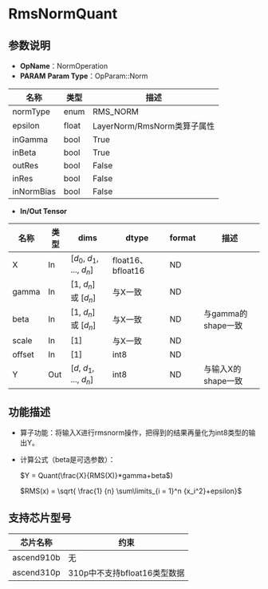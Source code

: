 # RmsNormQuant
## 参数说明
- **OpName**：NormOperation
- **PARAM**
**Param Type**：OpParam::Norm

| 名称  | 类型  | 描述 |
| ------------ | ------------ | ------------ |
| normType | enum  | RMS_NORM |
|epsilon|float|LayerNorm/RmsNorm类算子属性|
|inGamma|bool|True|
|inBeta|bool|True|
|outRes|bool|False|
|inRes|bool|False|
|inNormBias|bool|False|
- **In/Out Tensor**

|名称 | 类型  | dims  | dtype  |format|描述|
| ------------ | ------------ | ------------ | ------------ |------------ |------------ |
|  X     |In  | [$d_0$, $d_1$, ..., $d_n$]|float16、bfloat16|ND||
| gamma |  In| [1, $d_n$] 或 [$d_n$]| 与X一致|ND||
| beta |In  | [1, $d_n$] 或 [$d_n$]|与X一致|ND|与gamma的shape一致|
| scale |In  | [1]|与X一致|ND||
| offset |In  | [1]|int8|ND||
| Y |Out  | [$d$, $d_1$, ..., $d_n$]|int8|ND|与输入X的shape一致|

## 功能描述
- 算子功能：将输入X进行rmsnorm操作，把得到的结果再量化为int8类型的输出Y。
- 计算公式（beta是可选参数）：

  $Y = Quant(\frac{X}{RMS(X)}*gamma+beta$)

  $RMS(x) = \sqrt{ \frac{1} {n} \sum\limits_{i = 1}^n {x_i^2}+epsilon}$
## 支持芯片型号

|芯片名称|约束 | 
| ------------ | ------------ | 
|  ascend910b| 无 |
|  ascend310p|310p中不支持bfloat16类型数据|